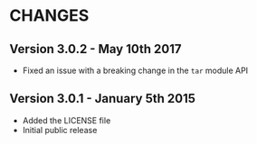 CHANGES
=======

Version 3.0.2 - May 10th 2017
-----------------------------

 * Fixed an issue with a breaking change in the `tar` module API


Version 3.0.1 - January 5th 2015
--------------------------------

 * Added the LICENSE file
 * Initial public release
